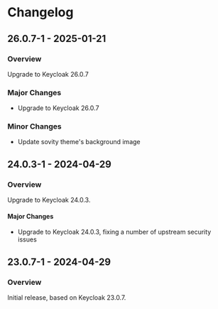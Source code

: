 # Changelog

## 26.0.7-1 - 2025-01-21

### Overview

Upgrade to Keycloak 26.0.7

### Major Changes

- Upgrade to Keycloak 26.0.7

### Minor Changes

- Update sovity theme's background image

## 24.0.3-1 - 2024-04-29

### Overview

Upgrade to Keycloak 24.0.3.

#### Major Changes

- Upgrade to Keycloak 24.0.3, fixing a number of upstream security issues

## 23.0.7-1 - 2024-04-29

### Overview

Initial release, based on Keycloak 23.0.7.
